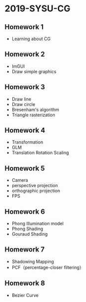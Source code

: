 # 2019-SYSU-CG

## Homework 1

- Learning about CG

## Homework 2

- ImGUI 
- Draw simple graphics

## Homework 3

- Draw line
- Draw circle
- Bresenham's algorithm
- Triangle rasterization

## Homework 4

- Transformation
- GLM 
- Translation Rotation Scaling

## Homework 5

- Camera
- perspective projection
- orthographic projection
- FPS 

## Homework 6

- Phong Illumination model
- Phong Shading 
- Gouraud Shading

## Homework 7

- Shadowing Mapping
- PCF（percentage-closer ﬁltering）

## Homework 8

- Bezier Curve